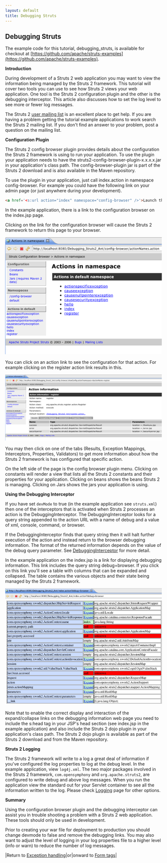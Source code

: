 ```yaml
---
layout: default
title: Debugging Struts
---
```

## Debugging Struts

The example code for this tutorial, debugging_struts, is available for checkout at [https://github.com/apache/struts-examples](https://github.com/apache/struts-examples).

__Introduction__

During development of a Struts 2 web application you may want to view the information being managed by the Struts 2 framework. This tutorial will cover two tools you can use to see how Struts 2 views your web application. One tool is the Struts 2 configuration plugin and the other is the debugging interceptor. This article also discusses how to set the log level to see more or fewer log messages.

The Struts 2 [user mailing list](http://struts.apache.org/mail.html) is an excellent place to get help. If you are having a problem getting the tutorial example applications to work search the Struts 2 mailing list. If you don't find an answer to your problem, post a question on the mailing list.

__Configuration Plugin__

The Struts 2 config browser plugin provides details about the configuration the Struts 2 framework is using to run your application. To use the plugin your application needs to have the struts2-config-browser-plugin-x.x.x.x.jar in your application's class path. The config-browser-plugin jar is part of the Struts 2 download and is also available in the Maven repository.

To use the plugin in your application, just call index.action in namespace config-browser. For example you could have the following link on your admin page (or just anywhere during your development).

```html
<a href='<s:url action="index" namespace="config-browser" />'>Launch the configuration browser</a>
```

In the example application, there is a link to the configuration browser on the index.jsp page.

Clicking on the link for the configuration browser will cause the Struts 2 framework to return this page to your browser.

![debuging-struts-1.png](attachments/att17137672_debuging-struts-1.png)

You can click on an action link to see the configuration for that action. For example clicking on the register action link results in this.

![debuging-struts-2.png](attachments/att17137673_debuging-struts-2.png)

You may then click on one of the tabs (Results, Exception Mappings, Interceptors, Properties, Validators) to get more information about how the Struts 2 framework is has configured that specific action.

On the left side of the page is the config browser plugin menu. Clicking on constants will render a view that lists all the Struts 2 constants and their properties for your application. Clicking on beans shows the beans Struts 2 is managing. Clicking on Jars shows the jars your application is using.

__Using the Debugging Interceptor__

If you have set `devMode` to true (in the example application see `struts.xml`) then one of the interceptors that is activated when Struts 2 processes an action is the DebuggingInterceptor. The DebuggingInterceptor looks for a query string appended to the action URL with a name of debug and a value of xml, console, command, or browser.

If the DebuggingInterceptor finds that query string then it will halt further execution of the action and instead return to the browser debugging information. The format of the returned information depends on the value of the debug query parameter. See [DebuggingInterceptor](//struts.apache.org/docs/debugginginterceptor.html)  for more detail.

In the example application on the index.jsp is a link for displaying debugging information. This link includes the query string debug=browser. If you click on this link you'll see a table with columns that can be expanded and collapsed. The table contains the various objects and their state being managed by the Struts 2 framework.

![debuging-struts-3.png](attachments/att17137674_debuging-struts-3.png)

Note that to enable the correct display and interaction of the expand/collapse links on the debugging information web page you need to include the s:head tag in your JSP's head section (see index.jsp in the example application) and also include the Struts 2 dojo plugin in your application's class path. The Struts 2 dojo plugin is available as part of the Struts 2 download and from the Maven repository.

__Struts 2 Logging__

The Struts 2 framework will write to a log a great deal of information if you've configured the log properties to log at the debug level. In the example application, view `log4j.xml`. The two major packages involved in the Struts 2 framework, `com.opensymphony` and `org.apache.struts2`, are configured to write debug and above log messages. When you run the application view the standard out for your Servlet container to see all the information written to the log. Please check [Logging](//struts.apache.org/docs/logging.html)  page for other options.

__Summary__

Using the configuration browser plugin and the debugging interceptor can assist you in trouble shooting a problem with a Struts 2 web application. These tools should only be used in development.

Prior to creating your war file for deployment to production you should change devmode to false and remove the debugging links. You may also want to adjust the level of logging in your log properties file to a higher level (info or warn) to reduce the number of log messages.

|Return to [Exception handling](exception-handling.html)|or|onward to [Form tags](form-tags.html)|
